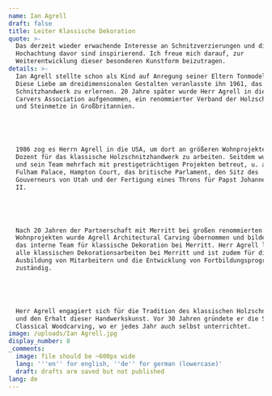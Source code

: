 ```yaml
---
name: Ian Agrell
draft: false
title: Leiter Klassische Dekoration
quote: >-
  Das derzeit wieder erwachende Interesse an Schnitzverzierungen und die
  Hochachtung davor sind inspirierend. Ich freue mich darauf, zur
  Weiterentwicklung dieser besonderen Kunstform beizutragen.
details: >-
  Ian Agrell stellte schon als Kind auf Anregung seiner Eltern Tonmodelle her.
  Diese Liebe am dreidimensionalen Gestalten veranlasste ihn 1961, das
  Schnitzhandwerk zu erlernen. 20 Jahre später wurde Herr Agrell in die Master
  Carvers Association aufgenommen, ein renommierter Verband der Holzschnitzer
  und Steinmetze in Großbritannien.





  1986 zog es Herrn Agrell in die USA, um dort an größeren Wohnprojekten und als
  Dozent für das klassische Holzschnitzhandwerk zu arbeiten. Seitdem wurden er
  und sein Team mehrfach mit prestigeträchtigen Projekten betreut, u. a. für
  Fulham Palace, Hampton Court, das britische Parlament, den Sitz des
  Gouverneurs von Utah und der Fertigung eines Throns für Papst Johannes Paul
  II.





  Nach 20 Jahren der Partnerschaft mit Merritt bei großen renommierten
  Wohnprojekten wurde Agrell Architectural Carving übernommen und bildet heute
  das interne Team für klassische Dekoration bei Merritt. Herr Agrell leitet
  alle klassischen Dekorationsarbeiten bei Merritt und ist zudem für die
  Ausbildung von Mitarbeitern und die Entwicklung von Fortbildungsprogrammen
  zuständig.





  Herr Agrell engagiert sich für die Tradition des klassischen Holzschnitzens
  und den Erhalt dieser Handwerkskunst. Vor 30 Jahren gründete er die School of
  Classical Woodcarving, wo er jedes Jahr auch selbst unterrichtet.
image: /uploads/Ian Agrell.jpg
display_number: 8
_comments:
  image: file should be ~600px wide
  lang: '''en'' for english, ''de'' for german (lowercase)'
  draft: drafts are saved but not published
lang: de
---
```


